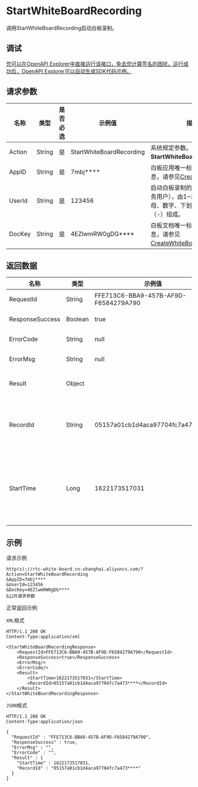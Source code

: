 # StartWhiteBoardRecording

调用StartWhiteBoardRecording启动白板录制。

## 调试

[您可以在OpenAPI Explorer中直接运行该接口，免去您计算签名的困扰。运行成功后，OpenAPI Explorer可以自动生成SDK代码示例。](https://api.aliyun.com/#product=rtc-white-board&api=StartWhiteBoardRecording&type=RPC&version=2020-12-14)

## 请求参数

|名称|类型|是否必选|示例值|描述|
|--|--|----|---|--|
|Action|String|是|StartWhiteBoardRecording|系统规定参数。取值：**StartWhiteBoardRecording**。 |
|AppID|String|是|7mbj\*\*\*\*|白板应用唯一标识符。更多信息，请参见[CreateApp](~~204234~~)。 |
|UserId|String|是|123456|启动白板录制的用户ID（客户业务用户），由1~32位大小写字母、数字、下划线、短划线（-）组成。 |
|DocKey|String|是|4EZlwmRW0gDG\*\*\*\*|白板文档唯一标识符。更多信息，请参见[CreateWhiteBoard](~~204299~~)。 |

## 返回数据

|名称|类型|示例值|描述|
|--|--|---|--|
|RequestId|String|FFE713C6-BBA9-457B-AF9D-F6584279A790|请求ID。 |
|ResponseSuccess|Boolean|true|请求结果。 |
|ErrorCode|String|null|错误码。 |
|ErrorMsg|String|null|错误信息。 |
|Result|Object| |返回结果信息。 |
|RecordId|String|05157a01cb1d4aca97704fc7a473\*\*\*\*|白板录制Session的唯一标识符。 |
|StartTime|Long|1622173517031|录制的开始时间，使用UNIX时间戳表示，单位：秒。 |

## 示例

请求示例

```
http(s)://rtc-white-board.cn-shanghai.aliyuncs.com/?Action=StartWhiteBoardRecording
&AppID=7mbj****
&UserId=123456
&DocKey=4EZlwmRW0gDG****
&公共请求参数
```

正常返回示例

`XML`格式

```
HTTP/1.1 200 OK
Content-Type:application/xml

<StartWhiteBoardRecordingResponse>
    <RequestId>FFE713C6-BBA9-457B-AF9D-F6584279A790</RequestId>
    <ResponseSuccess>true</ResponseSuccess>
    <ErrorMsg/>
    <ErrorCode/>
    <Result>
        <StartTime>1622173517031</StartTime>
        <RecordId>05157a01cb1d4aca97704fc7a473****</RecordId>
    </Result>
</StartWhiteBoardRecordingResponse>
```

`JSON`格式

```
HTTP/1.1 200 OK
Content-Type:application/json

{
  "RequestId" : "FFE713C6-BBA9-457B-AF9D-F6584279A790",
  "ResponseSuccess" : true,
  "ErrorMsg" : "",
  "ErrorCode" : "",
  "Result" : {
    "StartTime" : 1622173517031,
    "RecordId" : "05157a01cb1d4aca97704fc7a473****"
  }
}
```

